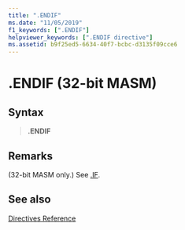 ```yaml
---
title: ".ENDIF"
ms.date: "11/05/2019"
f1_keywords: [".ENDIF"]
helpviewer_keywords: [".ENDIF directive"]
ms.assetid: b9f25ed5-6634-40f7-bcbc-d3135f09cce6
---
```

# .ENDIF (32-bit MASM)

## Syntax

> **.ENDIF**

## Remarks

(32-bit MASM only.) See [.IF](../../assembler/masm/dot-if.md).

## See also

[Directives Reference](../../assembler/masm/directives-reference.md)
